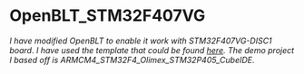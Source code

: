 # OpenBLT_STM32F407VG
*I have modified OpenBLT to enable it work with STM32F407VG-DISC1 board*.
*I have used the template that could be found [here](https://github.com/feaser/openblt/tree/master/Target/Demo/_template).*
*The demo project I based off is ARMCM4_STM32F4_Olimex_STM32P405_CubeIDE.*
